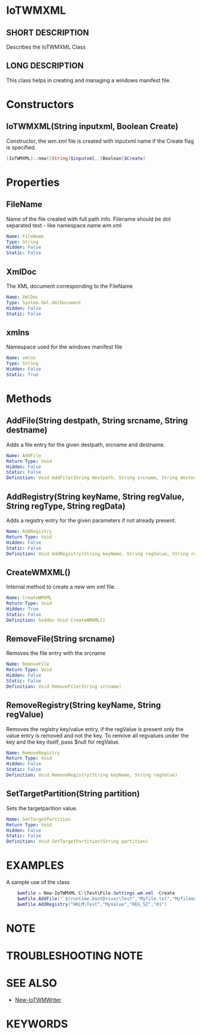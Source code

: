 # IoTWMXML

## SHORT DESCRIPTION
Describes the IoTWMXML Class

## LONG DESCRIPTION
This class helps in creating and managing a windows manifest file.


# Constructors
## IoTWMXML(String inputxml, Boolean Create)
Constructor, the wm.xml file is created with inputxml name if the Create flag is specified.

```powershell
[IoTWMXML]::new([String]$inputxml, [Boolean]$Create)
```


# Properties
## FileName
Name of the file created with full path info. Filename should be dot separated text - like namespace.name.wm.xml

```yaml
Name: FileName
Type: String
Hidden: False
Static: False
```

## XmlDoc
The XML document corresponding to the FileName

```yaml
Name: XmlDoc
Type: System.Xml.XmlDocument
Hidden: False
Static: False
```

## xmlns
Namespace used for the windows manifest file

```yaml
Name: xmlns
Type: String
Hidden: False
Static: True
```


# Methods
## AddFile(String destpath, String srcname, String destname)
Adds a file entry for the given destpath, srcname and destname.

```yaml
Name: AddFile
Return Type: Void
Hidden: False
Static: False
Definition: Void AddFile(String destpath, String srcname, String destname)
```

## AddRegistry(String keyName, String regValue, String regType, String regData)
Adds a registry entry for the given parameters if not already present.

```yaml
Name: AddRegistry
Return Type: Void
Hidden: False
Static: False
Definition: Void AddRegistry(String keyName, String regValue, String regType, String regData)
```

## CreateWMXML()
Internal method to create a new wm xml file.

```yaml
Name: CreateWMXML
Return Type: Void
Hidden: True
Static: False
Definition: hidden Void CreateWMXML()
```

## RemoveFile(String srcname)
Removes the file entry with the srcname

```yaml
Name: RemoveFile
Return Type: Void
Hidden: False
Static: False
Definition: Void RemoveFile(String srcname)
```

## RemoveRegistry(String keyName, String regValue)
Removes the registry key/value entry, if the regValue is present only the value entry is removed and not the key. To remove all regvalues under the key and the key itself, pass $null for regValue.

```yaml
Name: RemoveRegistry
Return Type: Void
Hidden: False
Static: False
Definition: Void RemoveRegistry(String keyName, String regValue)
```

## SetTargetPartition(String partition)
Sets the targetparition value.

```yaml
Name: SetTargetPartition
Return Type: Void
Hidden: False
Static: False
Definition: Void SetTargetPartition(String partition)
```


# EXAMPLES
A sample use of the class
```powershell
    $wmfile = New-IoTWMXML C:\Test\File.Settings.wm.xml -Create
    $wmfile.AddFile("`$(runtime.bootDrive)\Test","Myfile.txt","MyfileonDevice.txt")
    $wmfile.AddRegistry("HKLM\Test","MyValue","REG_SZ","01")
```

# NOTE


# TROUBLESHOOTING NOTE

# SEE ALSO
* [New-IoTWMWriter](..\New-IoTWMWriter.md)


# KEYWORDS
